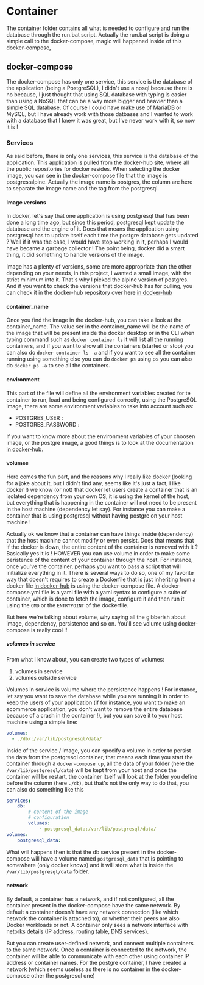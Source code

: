 # Container

The container folder contains all what is needed to configure and run the database through the run.bat script. Actually the run.bat script is doing a simple call to the docker-compose, magic will happened inside of this docker-compose,

## docker-compose

The docker-compose has only one service, this service is the database of the application (being a PostgreSQL), I didn't use a nosql because there is no because, I just thought that using SQL database with typing is easier than using a NoSQL that can be a way more bigger and heavier than a simple SQL database. Of course I could have make use of MariaDB or MySQL, but I have already work with those datbases and I wanted to work with a database that I knew it was great, but I've never work with it, so now it is !

### Services

As said before, there is only one services, this service is the database of the application. This application is pulled from the docker-hub site, where all the public repositories for docker resides. When selecting the docker image, you can see in the docker-compose file that the image is postgres:alpine. Actually the image name is postgres, the column are here to separate the image name and the tag from the postgresql. 

#### Image versions

In docker, let's say that one application is using postgresql that has been done a long time ago, but since this period, postgresql kept update the database and the engine of it. Does that means the application using postgresql has to update itself each time the postgre database gets updated ? Well if it was the case, I would have stop working in it, perhaps I would have became a garbage collector ! The point being, docker did a smart thing, it did something to handle versions of the image.

Image has a plenty of versions, some are more appropriate than the other depending on your needs, in this project, I wanted a small image, with the strict minimum into it. That's why I picked the alpine version of postgres. And if you want to check the versions that docker-hub has for pulling, you can check it in the docker-hub repository over here [in docker-hub]

[in docker-hub]: https://hub.docker.com/search?q=postgres

#### container_name

Once you find the image in the docker-hub, you can take a look at the container_name. The value ser in the container_name will be the name of the image that will be present inside the docker desktop or in the CLI when typing command such as `docker container ls` it will list all the running containers, and if you want to show all the containers (started or stop) you can also do `docker container ls -a` and if you want to see all the container running using something else you can do `docker ps` using ps you can also do `docker ps -a` to see all the containers.

#### environment

This part of the file will define all the environment variables created for te container to run, load and being configured correctly, using the PostgreSQL image, there are some environment variables to take into account such as:
* POSTGRES_USER : <user name of the database lies here>
* POSTGRES_PASSWORD : <password of the user database lies here>

If you want to know more about the environment variables of your choosen image, or the postgre image, a good things is to look at the documentation [in docker-hub].

#### volumes

Here comes the fun part, and the reasons why I really like docker (looking for a joke about it, but I didn't find any, seems like it's just a fact, I like docker !) we know (or not) that docker let users create a container that is an isolated dependency from your own OS, it is using the kernel of the host, but everything that is happening in the container will not need to be present in the host machine (dependency let say). For instance you can make a container that is using postgresql without having postgre on your host machine !

Actually ok we know that a container can have things inside (dependency) that the host machine cannot modify or even persist. Does that means that if the docker is down, the entire content of the container is removed with it ? Basically yes it is ! HOWEVER you can use volume in order to make some peristence of the content of your container through the host. For instance, once you've the container, perhaps you want to pass a script that will initialize everything in it. There is several ways to do so, one of my favorite way that doesn't requires to create a Dockerfile that is just inheriting from a docker file [in docker-hub] is using the docker-compose file. A docker-compose.yml file is a yaml file with a yaml syntax to configure a suite of container, which is done to fetch the image, configure it and then run it using the `CMD` or the `ENTRYPOINT` of the dockerfile.

But here we're talking about volume, why saying all the gibberish about image, dependency, persistence and so on. You'll see volume using docker-compose is really cool !!

##### volumes in service

From what I know about, you can create two types of volumes:
1. volumes in service
2. volumes outside service

Volumes in service is volume where the persistence happens ! For instance, let say you want to save the database while you are running it in order to keep the users of your application (if for instance, you want to make an ecommerce application, you don't want to remove the entire database because of a crash in the container !), but you can save it to your host machine using a simple line:

```yaml
volumes:
  - ./db/:/var/lib/postgresql/data/
```

Inside of the service / image, you can specify a volume in order to persist the data from the postgresql container, that means each time you start the container through a `docker-compose up`, all the data of your folder (here the `/var/lib/postgresql/data`) will be kept from your host and once the container will be restart, the container itself will look at the folder you define before the column (here `./db`), but that's not the only way to do that, you can also do something like this

```yaml
services:
    db:
        # content of the image
        # configuration
        volumes:
            - postgresql_data:/var/lib/postgresql/data/
volumes:
    postgresql_data:
```

What will happens then is that the db service present in the docker-compose will have a volume named `postgresql_data` that is pointing to somewhere (only docker knows) and it will store what is inside the `/var/lib/postgresql/data` folder.

#### network

By default, a container has a network, and if not configured, all the container present in the docker-compose have the same network. By default a container doesn't have any network connection (like which network the container is attached to), or whether their peers are also Docker workloads or not. A container only sees a network interface with netorks details (IP address, routing table, DNS services).

But you can create user-defined network, and connect multiple containers to the same network. Once a container is connected to the network, the container will be able to communicate with each other using container IP address or container names. For the postgre container, I have created a network (which seems useless as there is no container in the docker-compose other the postgresql one)